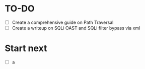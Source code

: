# TO-DO
- [ ] Create a comprehensive guide on Path Traversal 
- [ ] Create a writeup on SQLi OAST and SQLi filter bypass via xml

# Start next
- [ ] a